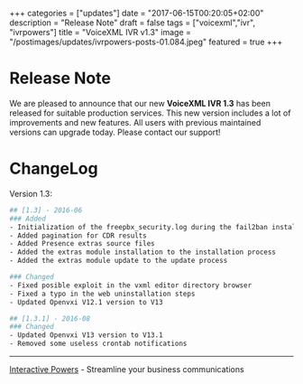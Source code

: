 +++
categories = ["updates"]
date = "2017-06-15T00:20:05+02:00"
description = "Release Note"
draft = false
tags = ["voicexml","ivr", "ivrpowers"]
title = "VoiceXML IVR v1.3"
image = "/postimages/updates/ivrpowers-posts-01.084.jpeg"
featured = true
+++

# Release Note

We are pleased to announce that our new **VoiceXML IVR 1.3** has been released for suitable production services. This new version includes a lot of improvements and new features. All users with previous maintained versions can upgrade today. Please contact our support!

# ChangeLog

Version 1.3:

```bash
## [1.3] - 2016-06
### Added
- Initialization of the freepbx_security.log during the fail2ban installation if not exists
- Added pagination for CDR results
- Added Presence extras source files
- Added the extras module installation to the installation process
- Added the extras module update to the update process

### Changed
- Fixed posible exploit in the vxml editor directory browser
- Fixed a typo in the web uninstallation steps
- Updated Openvxi V12.1 version to V13

## [1.3.1] - 2016-08
### Changed
- Updated Openvxi V13 version to V13.1
- Removed some useless crontab notifications
```

---
[Interactive Powers](http://www.ivrpowers.com/) - Streamline your business communications
